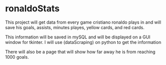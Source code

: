 # ronaldoStats

This project will get data from every game cristiano ronaldo plays in and will save his goals, assists, minutes playes, yellow cards, and red cards.

This information will be saved in mySQL and will be displayed on a GUI window for tkinter. I will use (dataScraping) on python to get the information

There will also be a page that will show how far away he is from reaching 1000 goals.


